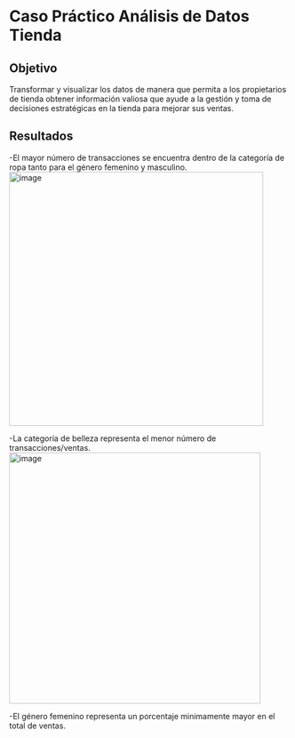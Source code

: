 # Caso Práctico Análisis de Datos Tienda

## Objetivo
Transformar y visualizar los datos de manera que permita a los propietarios de tienda obtener información valiosa que ayude a la gestión y toma de decisiones estratégicas en la tienda para mejorar sus ventas.

## Resultados
-El mayor número de transacciones se encuentra dentro de la categoría de ropa tanto para el género femenino y masculino.
<img width="457" alt="image" src="https://github.com/user-attachments/assets/7b90b22e-3aa0-4908-97eb-79d095e31471">

-La categoría de belleza representa el menor número de transacciones/ventas.
<img width="452" alt="image" src="https://github.com/user-attachments/assets/8b5cccd5-8a1d-4540-b9d6-1231771555f3">

-El género femenino representa un porcentaje minimamente mayor en el total de ventas.
